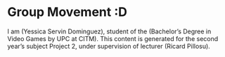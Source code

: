 <h1> Group Movement :D</h1>
<p>
I am <https://www.linkedin.com/in/yessica-servin-dominguez-663175165/>(Yessica Servin Dominguez), student of the <https://www.citm.upc.edu/ing/estudis/graus-videojocs/>(Bachelor’s Degree in Video Games by UPC at CITM). 
This content is generated for the second year’s subject Project 2, under supervision of lecturer <https://es.linkedin.com/in/ricardpillosu>(Ricard Pillosu).
  </p>
